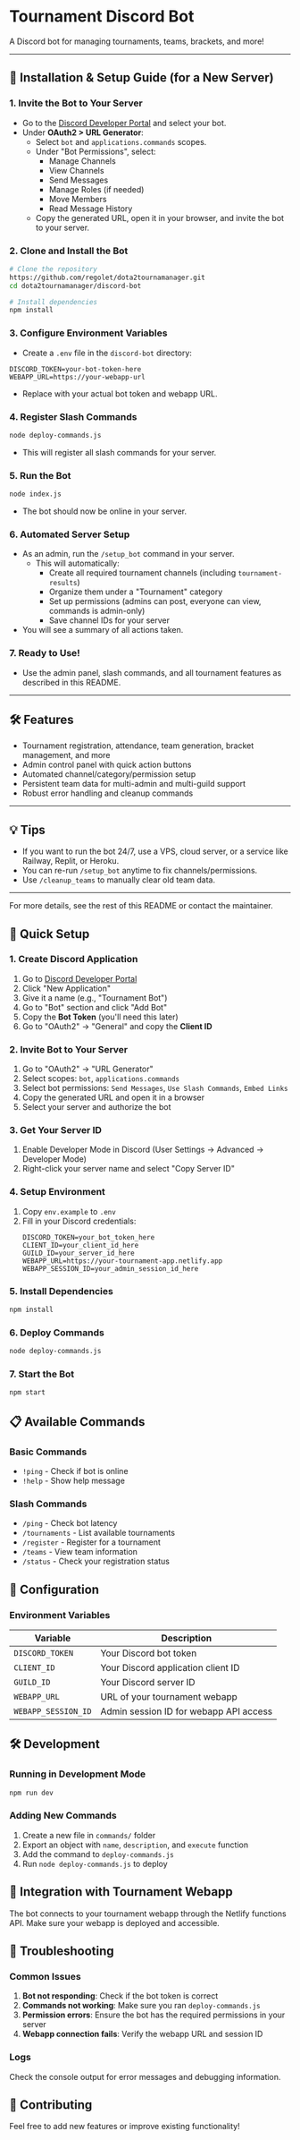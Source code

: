 # Tournament Discord Bot

A Discord bot for managing tournaments, teams, brackets, and more!

---

## 🚀 Installation & Setup Guide (for a New Server)

### 1. **Invite the Bot to Your Server**
- Go to the [Discord Developer Portal](https://discord.com/developers/applications) and select your bot.
- Under **OAuth2 > URL Generator**:
  - Select `bot` and `applications.commands` scopes.
  - Under "Bot Permissions", select:
    - Manage Channels
    - View Channels
    - Send Messages
    - Manage Roles (if needed)
    - Move Members
    - Read Message History
  - Copy the generated URL, open it in your browser, and invite the bot to your server.

### 2. **Clone and Install the Bot**
```bash
# Clone the repository
https://github.com/regolet/dota2tournamanager.git
cd dota2tournamanager/discord-bot

# Install dependencies
npm install
```

### 3. **Configure Environment Variables**
- Create a `.env` file in the `discord-bot` directory:
```
DISCORD_TOKEN=your-bot-token-here
WEBAPP_URL=https://your-webapp-url
```
- Replace with your actual bot token and webapp URL.

### 4. **Register Slash Commands**
```bash
node deploy-commands.js
```
- This will register all slash commands for your server.

### 5. **Run the Bot**
```bash
node index.js
```
- The bot should now be online in your server.

### 6. **Automated Server Setup**
- As an admin, run the `/setup_bot` command in your server.
  - This will automatically:
    - Create all required tournament channels (including `tournament-results`)
    - Organize them under a "Tournament" category
    - Set up permissions (admins can post, everyone can view, commands is admin-only)
    - Save channel IDs for your server
- You will see a summary of all actions taken.

### 7. **Ready to Use!**
- Use the admin panel, slash commands, and all tournament features as described in this README.

---

## 🛠️ Features
- Tournament registration, attendance, team generation, bracket management, and more
- Admin control panel with quick action buttons
- Automated channel/category/permission setup
- Persistent team data for multi-admin and multi-guild support
- Robust error handling and cleanup commands

---

## 💡 Tips
- If you want to run the bot 24/7, use a VPS, cloud server, or a service like Railway, Replit, or Heroku.
- You can re-run `/setup_bot` anytime to fix channels/permissions.
- Use `/cleanup_teams` to manually clear old team data.

---

For more details, see the rest of this README or contact the maintainer.

## 🚀 Quick Setup

### 1. Create Discord Application

1. Go to [Discord Developer Portal](https://discord.com/developers/applications)
2. Click "New Application"
3. Give it a name (e.g., "Tournament Bot")
4. Go to "Bot" section and click "Add Bot"
5. Copy the **Bot Token** (you'll need this later)
6. Go to "OAuth2" → "General" and copy the **Client ID**

### 2. Invite Bot to Your Server

1. Go to "OAuth2" → "URL Generator"
2. Select scopes: `bot`, `applications.commands`
3. Select bot permissions: `Send Messages`, `Use Slash Commands`, `Embed Links`
4. Copy the generated URL and open it in a browser
5. Select your server and authorize the bot

### 3. Get Your Server ID

1. Enable Developer Mode in Discord (User Settings → Advanced → Developer Mode)
2. Right-click your server name and select "Copy Server ID"

### 4. Setup Environment

1. Copy `env.example` to `.env`
2. Fill in your Discord credentials:
   ```
   DISCORD_TOKEN=your_bot_token_here
   CLIENT_ID=your_client_id_here
   GUILD_ID=your_server_id_here
   WEBAPP_URL=https://your-tournament-app.netlify.app
   WEBAPP_SESSION_ID=your_admin_session_id_here
   ```

### 5. Install Dependencies

```bash
npm install
```

### 6. Deploy Commands

```bash
node deploy-commands.js
```

### 7. Start the Bot

```bash
npm start
```

## 📋 Available Commands

### Basic Commands
- `!ping` - Check if bot is online
- `!help` - Show help message

### Slash Commands
- `/ping` - Check bot latency
- `/tournaments` - List available tournaments
- `/register` - Register for a tournament
- `/teams` - View team information
- `/status` - Check your registration status

## 🔧 Configuration

### Environment Variables

| Variable | Description |
|----------|-------------|
| `DISCORD_TOKEN` | Your Discord bot token |
| `CLIENT_ID` | Your Discord application client ID |
| `GUILD_ID` | Your Discord server ID |
| `WEBAPP_URL` | URL of your tournament webapp |
| `WEBAPP_SESSION_ID` | Admin session ID for webapp API access |

## 🛠️ Development

### Running in Development Mode
```bash
npm run dev
```

### Adding New Commands
1. Create a new file in `commands/` folder
2. Export an object with `name`, `description`, and `execute` function
3. Add the command to `deploy-commands.js`
4. Run `node deploy-commands.js` to deploy

## 🔗 Integration with Tournament Webapp

The bot connects to your tournament webapp through the Netlify functions API. Make sure your webapp is deployed and accessible.

## 📝 Troubleshooting

### Common Issues

1. **Bot not responding**: Check if the bot token is correct
2. **Commands not working**: Make sure you ran `deploy-commands.js`
3. **Permission errors**: Ensure the bot has the required permissions in your server
4. **Webapp connection fails**: Verify the webapp URL and session ID

### Logs
Check the console output for error messages and debugging information.

## 🤝 Contributing

Feel free to add new features or improve existing functionality! 